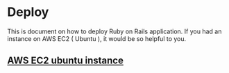 # Deploy
This is document on how to deploy Ruby on Rails application. If you had an instance on AWS EC2 ( Ubuntu ), it would be so helpful to you.


## [AWS EC2 ubuntu instance]()